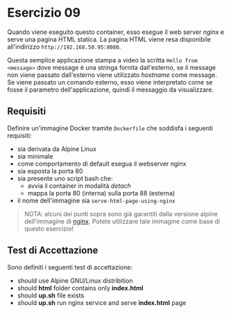 # Esercizio 09
Quando viene eseguito questo container, esso esegue il web server _nginx_ e serve una pagina HTML statica. La pagina HTML viene resa disponibile all'indirizzo ```http://192.168.50.95:8080```.

Questa semplice applicazione stampa a video la scritta ```Hello from <message>``` dove message è una stringa fornita dall'esterno, se il message non viene passato dall'esterno viene utilizzato _hostname_ come message.
Se viene passato un comando esterno, esso viene interpretato come se fosse il parametro dell'applicazione, quindi il messaggio da visualizzare.

## Requisiti
Definire un'immagine Docker tramite ```Dockerfile``` che soddisfa i seguenti requisiti:
- sia derivata da Alpine Linux
- sia minimale
- come comportamento di default esegua il webserver nginx
- sia esposta la porta 80
- sia presente uno script bash che:
  - avvia il container in modalità _detach_
  - mappa la porta 80 (interna) sulla porta 88 (esterna)
- il nome dell'immagine sia ```serve-html-page-using-nginx```

> NOTA: alcuni dei punti sopra sono già garantiti dalla versione alpine dell'immagine di [nginx](https://hub.docker.com/_/nginx). Potete utilizzare tale immagine come base di questo esercizio!

## Test di Accettazione
Sono definiti i seguenti test di accettazione:
- should use Alpine GNU/Linux distribition
- should **html** folder contains only **index.html**
- should **up.sh** file exists
- should **up.sh** run nginx service and serve **index.html** page

